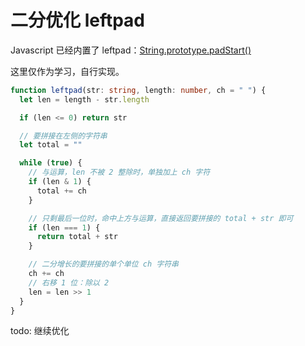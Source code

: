 # 二分优化 leftpad

Javascript 已经内置了 leftpad：[String.prototype.padStart()](https://developer.mozilla.org/zh-CN/docs/Web/JavaScript/Reference/Global_Objects/String/padStart)

这里仅作为学习，自行实现。

```ts
function leftpad(str: string, length: number, ch = " ") {
  let len = length - str.length

  if (len <= 0) return str

  // 要拼接在左侧的字符串
  let total = ""

  while (true) {
    // 与运算，len 不被 2 整除时，单独加上 ch 字符
    if (len & 1) {
      total += ch
    }

    // 只剩最后一位时，命中上方与运算，直接返回要拼接的 total + str 即可
    if (len === 1) {
      return total + str
    }

    // 二分增长的要拼接的单个单位 ch 字符串
    ch += ch
    // 右移 1 位：除以 2
    len = len >> 1
  }
}
```

todo: 继续优化
